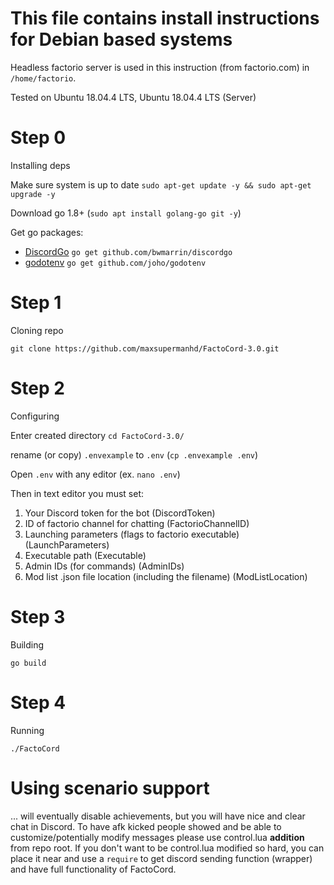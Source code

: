 # This file contains install instructions for Debian based systems
Headless factorio server is used in this instruction (from factorio.com) in `/home/factorio`.

Tested on Ubuntu 18.04.4 LTS, Ubuntu 18.04.4 LTS (Server)

# Step 0
Installing deps

Make sure system is up to date `sudo apt-get update -y && sudo apt-get upgrade -y`

Download go 1.8+ (`sudo apt install golang-go git -y`)

Get go packages:

- [DiscordGo](https://github.com/bwmarrin/discordgo) `go get github.com/bwmarrin/discordgo`
- [godotenv](https://github.com/joho/godotenv/) `go get github.com/joho/godotenv`

# Step 1
Cloning repo

`git clone https://github.com/maxsupermanhd/FactoCord-3.0.git`

# Step 2
Configuring

Enter created directory `cd FactoCord-3.0/`

rename (or copy) `.envexample` to `.env` (`cp .envexample .env`)

Open `.env` with any editor (ex. `nano .env`)

Then in text editor you must set:
1. Your Discord token for the bot (DiscordToken)
2. ID of factorio channel for chatting (FactorioChannelID)
3. Launching parameters (flags to factorio executable) (LaunchParameters)
4. Executable path (Executable)
5. Admin IDs (for commands) (AdminIDs)
6. Mod list .json file location (including the filename) (ModListLocation)


# Step 3
Building

`go build`

# Step 4
Running

`./FactoCord`

# Using scenario support
... will eventually disable achievements, but you will have nice and clear chat in Discord.
To have afk kicked people showed and be able to customize/potentially modify messages 
please use control.lua **addition** from repo root. 
If you don't want to be control.lua modified so hard, you can place it near and use 
a `require` to get discord sending function (wrapper) and have full functionality of FactoCord.
